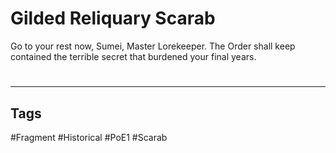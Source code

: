 # Gilded Reliquary Scarab
Go to your rest now, Sumei, Master Lorekeeper. The Order shall keep contained the terrible secret that burdened your final years.

#
---
## Tags
#Fragment
#Historical 
#PoE1 
#Scarab 